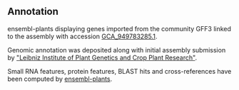 **Annotation**
----------

ensembl-plants displaying genes imported from the community GFF3 linked to the assembly with accession [GCA\_949783285.1](http://www.ebi.ac.uk/ena/data/view/GCA_949783285.1).

Genomic annotation was deposited along with initial assembly submission by ["Leibniz Institute of Plant Genetics and Crop Plant Research"](https://www.ipk-gatersleben.de/en/).

Small RNA features, protein features, BLAST hits and cross-references have been
computed by [ensembl-plants](https://plants.ensembl.org/info/genome/annotation/index.html).
